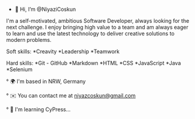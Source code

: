 - 👋 Hi, I’m @NiyaziCoskun

I'm a self-motivated, ambitious Software Developer, always looking for the next challenge. I enjoy bringing high value to a team and am always 
eager to learn and use the latest technology to deliver creative solutions to modern problems.

Soft skills: *Creavity *Leadership *Teamwork

Hard skills: *Git - GitHub *Markdown *HTML *CSS *JavaScript *Java *Selenium

   ° 🌍 I'm based in NRW, Germany

   ° ✉️ You can contact me at niyazcoskun@gmail.com

   ° 🧠 I'm learning CyPress...

